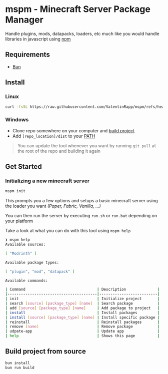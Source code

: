 # mspm - Minecraft Server Package Manager

Handle plugins, mods, datapacks, loaders, etc much like you would handle libraries in javascript using [npm](https://www.npmjs.com/)

## Requirements

- [Bun](https://bun.sh)

## Install

### Linux

```bash
curl -fsSL https://raw.githubusercontent.com/ValentinRapp/mspm/refs/heads/main/install.sh | bash
```

### Windows

- Clone repo somewhere on your computer and [build project](#build-project-from-source)
- Add ``[repo_location]/dist`` to your [PATH](https://www.architectryan.com/2018/03/17/add-to-the-path-on-windows-10/)

> You can update the tool whenever you want by running ``git pull`` at the root of the repo and building it again

## Get Started

### Initializing a new minecraft server

```bash
mspm init
```
This prompts you a few options and setups a basic minecraft server using the loader you want *(Paper, Fabric, Vanilla, ...)*

You can then run the server by executing ``run.sh`` or ``run.bat`` depending on your platform

Take a look at what you can do with this tool using ``mspm help``

```bash
❯ mspm help
Available sources:

[ "Modrinth" ]

Available package types:

[ "plugin", "mod", "datapack" ]

Available commands:

| Command                                | Description              |
|----------------------------------------|--------------------------|
| init                                   | Initialize project       |
| search [source] [package_type] [name]  | Search package           |
| add [source] [package_type] [name]     | Add package to project   |
| install                                | Install packages         |
| install [source] [package_type] [name] | Install specific package |
| reinstall                              | Reinstall packages       |
| remove [name]                          | Remove package           |
| udpate-app                             | Update app               |
| help                                   | Shows this page          |
```

## Build project from source

```bash
bun install
bun run build
```

